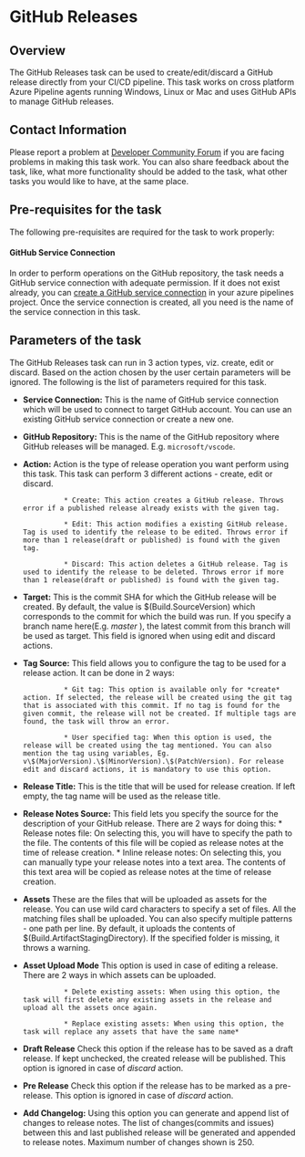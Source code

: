 # GitHub Releases

## Overview

The GitHub Releases task can be used to create/edit/discard a GitHub release directly from your CI/CD pipeline. This task works on cross platform Azure Pipeline agents running Windows, Linux or Mac and uses GitHub APIs to manage GitHub releases.

## Contact Information

Please report a problem at [Developer Community Forum](https://developercommunity.visualstudio.com/spaces/21/index.html) if you are facing problems in making this task work. You can also share feedback about the task, like, what more functionality should be added to the task, what other tasks you would like to have, at the same place.

## Pre-requisites for the task

The following pre-requisites are required for the task to work properly:

#### GitHub Service Connection

In order to perform operations on the GitHub repository, the task needs a GitHub service connection with adequate permission. If it does not exist already, you can [create a GitHub service connection](https://aka.ms/AA3am5s) in your azure pipelines project. Once the service connection is created, all you need is the name of the service connection in this task.

## Parameters of the task

The GitHub Releases task can run in 3 action types, viz. create, edit or discard. Based on the action chosen by the user certain parameters will be ignored. The following is the list of parameters required for this task.

* **Service Connection:** This is the name of GitHub service connection which will be used to connect to target GitHub account. You can use an existing GitHub service connection or create a new one.

* **GitHub Repository:** This is the name of the GitHub repository where GitHub releases will be managed. E.g. `microsoft/vscode`.

* **Action:** Action is the type of release operation you want perform using this task. This task can perform 3 different actions - create, edit or discard.

                * Create: This action creates a GitHub release. Throws error if a published release already exists with the given tag.

                * Edit: This action modifies a existing GitHub release. Tag is used to identify the release to be edited. Throws error if more than 1 release(draft or published) is found with the given tag.

                * Discard: This action deletes a GitHub release. Tag is used to identify the release to be deleted. Throws error if more than 1 release(draft or published) is found with the given tag.

* **Target:** This is the commit SHA for which the GitHub release will be created. By default, the value is $(Build.SourceVersion) which corresponds to the commit for which the build was run. If you specify a branch name here(E.g. *master* ), the latest commit from this branch will be used as target. This field is ignored when using edit and discard actions.

* **Tag Source:** This field allows you to configure the tag to be used for a release action. It can be done in 2 ways:

                * Git tag: This option is available only for *create* action. If selected, the release will be created using the git tag that is associated with this commit. If no tag is found for the given commit, the release will not be created. If multiple tags are found, the task will throw an error.

                * User specified tag: When this option is used, the release will be created using the tag mentioned. You can also mention the tag using variables, Eg. v\$(MajorVersion).\$(MinorVersion).\$(PatchVersion). For release edit and discard actions, it is mandatory to use this option.

* **Release Title:** This is the title that will be used for release creation. If left empty, the tag name will be used as the release title.

* **Release Notes Source:** This field lets you specify the source for the description of your GitHub release. There are 2 ways for doing this:
                * Release notes file: On selecting this, you will have to specify the path to the file. The contents of this file will be copied as release notes at the time of release creation.
                * Inline release notes: On selecting this, you can manually type your release notes into a text area. The contents of this text area will be copied as release notes at the time of release creation.

* **Assets** These are the files that will be uploaded as assets for the release. You can use wild card characters to specify a set of files. All the matching files shall be uploaded. You can also specify multiple patterns - one path per line. By default, it uploads the contents of $(Build.ArtifactStagingDirectory). If the specified folder is missing, it throws a warning.

* **Asset Upload Mode** This option is used in case of editing a release. There are 2 ways in which assets can be uploaded.

                * Delete existing assets: When using this option, the task will first delete any existing assets in the release and upload all the assets once again.

                * Replace existing assets: When using this option, the task will replace any assets that have the same name*

* **Draft Release**  Check this option if the release has to be saved as a draft release. If kept unchecked, the created release will be published.  This option is ignored in case of *discard* action.

* **Pre Release** Check this option if the release has to be marked as a pre-release. This option is ignored in case of *discard* action.

* **Add Changelog:** Using this option you can generate and append list of changes to release notes. The list of changes(commits and issues) between this and last published release will be generated and appended to release notes. Maximum number of changes shown is 250.
